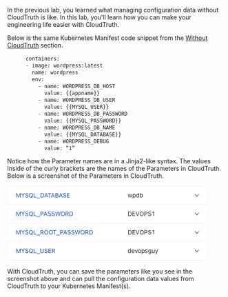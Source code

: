 In the previous lab, you learned what managing configuration data without CloudTruth is like. In this lab, you'll learn how you can make your engineering life easier with CloudTruth.

Below is the same Kubernetes Manifest code snippet from the [Without CloudTruth](https://github.com/cloudtruth/Config-The-Hard-Way/blob/main/app-without-cloudtruth/withoutct.md) section.

```
      containers:
      - image: wordpress:latest
        name: wordpress
        env:
          - name: WORDPRESS_DB_HOST
            value: {{appname}}
          - name: WORDPRESS_DB_USER
            value: {{MYSQL_USER}}
          - name: WORDPRESS_DB_PASSWORD
            value: {{MYSQL_PASSWORD}}
          - name: WORDPRESS_DB_NAME
            value: {{MYSQL_DATABASE}}
          - name: WORDPRESS_DEBUG
            value: “1”
```

Notice how the Parameter names are in a Jinja2-like syntax. The values inside of the curly brackets are the names of the Parameters in CloudTruth. Below is a screenshot of the Parameters in CloudTruth.

![](../images/params.png)

With CloudTruth, you can save the parameters like you see in the screenshot above and can pull the configuration data values from CloudTruth to your Kubernetes Manifest(s).
